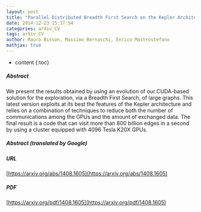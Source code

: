 ```yaml
---
layout: post
title: "Parallel Distributed Breadth First Search on the Kepler Architecture"
date: 2014-12-23 15:17:54
categories: arXiv_CV
tags: arXiv_CV
author: Mauro Bisson, Massimo Bernaschi, Enrico Mastrostefano
mathjax: true
---
```


* content
{:toc}

##### Abstract
We present the results obtained by using an evolution of our CUDA-based solution for the exploration, via a Breadth First Search, of large graphs. This latest version exploits at its best the features of the Kepler architecture and relies on a combination of techniques to reduce both the number of communications among the GPUs and the amount of exchanged data. The final result is a code that can visit more than 800 billion edges in a second by using a cluster equipped with 4096 Tesla K20X GPUs.

##### Abstract (translated by Google)


##### URL
[https://arxiv.org/abs/1408.1605](https://arxiv.org/abs/1408.1605)

##### PDF
[https://arxiv.org/pdf/1408.1605](https://arxiv.org/pdf/1408.1605)

